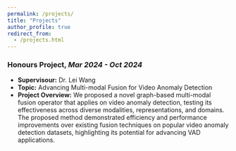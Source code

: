 ```yaml
---
permalink: /projects/
title: "Projects"
author_profile: true
redirect_from: 
  - /projects.html
---
```




### Honours Project, *Mar 2024 - Oct 2024*
- **Supervisour:** Dr. Lei Wang
- **Topic:** Advancing Multi-modal Fusion for Video Anomaly Detection
- **Project Overview:** We proposed a novel graph-based multi-modal fusion operator that applies on video
anomaly detection, testing its effectiveness across diverse modalities, representations, and domains. The proposed
method demonstrated efficiency and performance improvements over existing fusion techniques on popular video
anomaly detection datasets, highlighting its potential for advancing VAD applications. 
